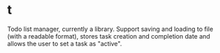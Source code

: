 t
=

Todo list manager, currently a library. Support saving and loading to file (with a readable format),
stores task creation and completion date and allows the user to set a task as "active".
